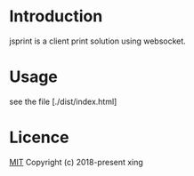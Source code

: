 # Introduction
  jsprint is a client print solution using websocket.

# Usage
  see the file [./dist/index.html]

# Licence
  [MIT](http://opensource.org/licenses/MIT)
  Copyright (c) 2018-present xing
